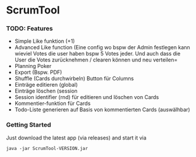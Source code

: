 # ScrumTool

### TODO: Features
- Simple Like funktion (+1)
- Advanced Like function (Eine config wo bspw der Admin festlegen kann wieviel Votes die user haben bspw 5 Votes jeder. Und auch dass die User die Votes zurücknehmen / clearen können und neu verteilen=
- Planning Poker
- Export (Bspw. PDF)
- Shuffle (Cards durchwirbeln) Button für Columns
- Einträge editieren (global)
- Einträge löschen (session
- Session identifier (rnd) für editieren und löschen von Cards
- Kommentier-funktion für Cards
- Todo-Liste generieren auf Basis von kommentierten Cards (auswälhbar)

### Getting Started
Just download the latest app (via releases) and start it via
```
java -jar ScrumTool-VERSION.jar
``` 
